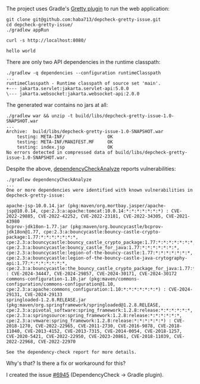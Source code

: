 The project uses Gradle's [Gretty plugin][gretty] to run the web application:
```
git clone git@github.com:haba713/depcheck-gretty-issue.git
cd depcheck-gretty-issue/
./gradlew appRun
```
```
curl -s http://localhost:8080/

hello world
```

There are only two API dependencies in the runtime classpath:
```
./gradlew -q dependencies --configuration runtimeClasspath       
...
runtimeClasspath - Runtime classpath of source set 'main'.
+--- jakarta.servlet:jakarta.servlet-api:5.0.0
\--- jakarta.websocket:jakarta.websocket-api:2.0.0
```

The generated war contains no jars at all:
```
./gradlew war && unzip -t build/libs/depcheck-gretty-issue-1.0-SNAPSHOT.war 
...
Archive:  build/libs/depcheck-gretty-issue-1.0-SNAPSHOT.war
    testing: META-INF/                OK
    testing: META-INF/MANIFEST.MF     OK
    testing: index.jsp                OK
No errors detected in compressed data of build/libs/depcheck-gretty-issue-1.0-SNAPSHOT.war.
```

Despite the above, [dependencyCheckAnalyze][dca] reports vulnerabilities:
```
./gradlew dependencyCheckAnalyze                          
...
One or more dependencies were identified with known vulnerabilities in depcheck-gretty-issue:

apache-jsp-10.0.14.jar (pkg:maven/org.mortbay.jasper/apache-jsp@10.0.14, cpe:2.3:a:apache:tomcat:10.0.14:*:*:*:*:*:*:*) : CVE-2022-29885, CVE-2022-42252, CVE-2022-23181, CVE-2022-34305, CVE-2021-43980
bcprov-jdk18on-1.77.jar (pkg:maven/org.bouncycastle/bcprov-jdk18on@1.77, cpe:2.3:a:bouncycastle:bouncy-castle-crypto-package:1.77:*:*:*:*:*:*:*, cpe:2.3:a:bouncycastle:bouncy_castle_crypto_package:1.77:*:*:*:*:*:*:*, cpe:2.3:a:bouncycastle:bouncy_castle_for_java:1.77:*:*:*:*:*:*:*, cpe:2.3:a:bouncycastle:legion-of-the-bouncy-castle:1.77:*:*:*:*:*:*:*, cpe:2.3:a:bouncycastle:legion-of-the-bouncy-castle-java-crytography-api:1.77:*:*:*:*:*:*:*, cpe:2.3:a:bouncycastle:the_bouncy_castle_crypto_package_for_java:1.77:*:*:*:*:*:*:*) : CVE-2024-34447, CVE-2024-29857, CVE-2024-30171, CVE-2024-30172
commons-configuration-1.10.jar (pkg:maven/commons-configuration/commons-configuration@1.10, cpe:2.3:a:apache:commons_configuration:1.10:*:*:*:*:*:*:*) : CVE-2024-29131, CVE-2024-29133
springloaded-1.2.8.RELEASE.jar (pkg:maven/org.springframework/springloaded@1.2.8.RELEASE, cpe:2.3:a:pivotal_software:spring_framework:1.2.8:release:*:*:*:*:*:*, cpe:2.3:a:springsource:spring_framework:1.2.8:release:*:*:*:*:*:*, cpe:2.3:a:vmware:spring_framework:1.2.8:release:*:*:*:*:*:*) : CVE-2018-1270, CVE-2022-22965, CVE-2011-2730, CVE-2016-9878, CVE-2018-11040, CVE-2013-4152, CVE-2013-7315, CVE-2014-0054, CVE-2018-1257, CVE-2020-5421, CVE-2022-22950, CVE-2023-20861, CVE-2018-11039, CVE-2022-22968, CVE-2022-22970

See the dependency-check report for more details.
```

Why's that? Is there a fix or workaround for this?

I created the issue [#6945][6945] (DependencyCheck → Gradle plugin).

[gretty]: https://gretty-gradle-plugin.github.io/gretty-doc/
[dca]: https://jeremylong.github.io/DependencyCheck/dependency-check-gradle/configuration.html
[6945]: https://github.com/jeremylong/DependencyCheck/issues/6945
